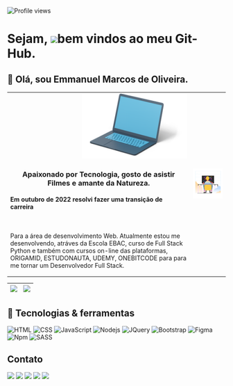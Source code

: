 <p align="left"><img src="https://komarev.com/ghpvc/?username=emmanuelmarcosdeoliveira&color=yellow" alt="Profile views"/></p>
<h1 align="left">Sejam, <img src="https://raw.githubusercontent.com/kaueMarques/kaueMarques/master/hi.gif" height="30px">bem vindos ao meu Git-Hub.</h1>


 
 <h2>👋 Olá, sou Emmanuel Marcos de Oliveira. </h2>
 
 
 <table border="0" cellspacing="0" cellpadding="0">
  <tr>   
     <td style="border: 0";>
     <div align="right">
     <img height="150em" src="https://github.com/emmanuelmarcosdeoliveira/emmanuelmarcosdeoliveira/blob/main/3d-flame-open-dark-grey-laptop.png"/>
    <div align="center">
      <h3>Apaixonado por Tecnologia, gosto de asistir Filmes e amante da Natureza.</h3>
      </div>
     <div align="left">
       <h4>Em outubro de 2022 resolvi fazer uma transição de carreira</h4>
      </div>
      <br>
      <div align="left">
<p>Para a área de desenvolvimento Web. Atualmente estou me desenvolvendo, atráves da Escola EBAC, curso de Full Stack Python e também com cursos on-line das plataformas, ORIGAMID, ESTUDONAUTA, UDEMY, ONEBITCODE para para me tornar um Desenvolvedor Full Stack.</p>
      </div>
            </td>
       <td style="border: 0";>
      <img width="400" src="https://github.com/emmanuelmarcosdeoliveira/emmanuelmarcosdeoliveira/blob/main/marginalia-programming.gif" />
    </td>
    </tr>
</table>



| <img height="190em" src="https://github-readme-stats.vercel.app/api?username=emmanuelmarcosdeoliveira&show_icons=true&theme=tokyonight&include_all_commits=true&count_private=true"/> | <img height="190em" src="https://github-readme-stats.vercel.app/api/top-langs/?username=emmanuelmarcosdeoliveira&layout=compact&langs_count=7&theme=tokyonight"/> |
| :-: | :-: |


  
  
## 📓  Tecnologias & ferramentas

![HTML](https://img.shields.io/badge/HTML5-E34F26?style=for-the-badge&logo=html5&logoColor=white)
![CSS](https://img.shields.io/badge/CSS3-1572B6?style=for-the-badge&logo=css3&logoColor=white)
![JavaScript](https://img.shields.io/badge/JavaScript-F7DF1E?style=for-the-badge&logo=javascript&logoColor=black)
![Nodejs](https://img.shields.io/badge/Node.js-43853D?style=for-the-badge&logo=node.js&logoColor=white)
 ![JQuery](https://img.shields.io/badge/jQuery-0769AD?style=for-the-badge&logo=jquery&logoColor=white)
![Bootstrap](https://img.shields.io/badge/Bootstrap-563D7C?style=for-the-badge&logo=bootstrap&logoColor=white) 
![Figma](https://img.shields.io/badge/Figma-F24E1E?style=for-the-badge&logo=figma&logoColor=white)
![Npm](https://img.shields.io/badge/NPM-000000?style=for-the-badge&logo=NPM=Color=white)
![SASS](https://img.shields.io/badge/Sass-CC6699?style=for-the-badge&logo=sass&logoColor=white)
    
   
   ## Contato
   <div> 

<a href ="https://wa.me/5511968336094"><img src="https://img.shields.io/badge/WhatsApp-25D366?style=for-the-badge&logo=whatsapp&logoColor=white"></a>
  <a href = "mailto:emmanuelmarcosdeoliveira@gmail.com"><img src="https://img.shields.io/badge/-Gmail-%23333?style=for-the-badge&logo=gmail&logoColor=white" target="_blank"></a>
  <a href="https://www.linkedin.com/in/oliveira-marcos-emmanuel?lipi=urn%3Ali%3Apage%3Ad_flagship3_profile_view_base_contact_details%3BUetG4s3ZT76Byt3XWdZ2Tg%3D%3D" target="_blank"><img src="https://img.shields.io/badge/-LinkedIn-%230077B5?style=for-the-badge&logo=linkedin&logoColor=white" target="_blank"></a> 
     <a href="https://discord.gg/9rjzZVGa3Z"><img src="https://img.shields.io/badge/Discord-7289DA?style=for-the-badge&logo=discord&logoColor=white"></a> 
  <a href="https://www.instagram.com/developer_in_starting/"><img src="https://img.shields.io/badge/Instagram-E4405F?style=for-the-badge&logo=instagram&logoColor=white"></a> 
 
 </div>
 
